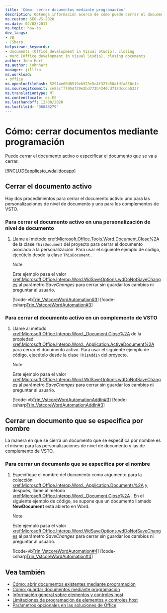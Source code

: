 ```yaml
---
title: 'Cómo: cerrar documentos mediante programación'
description: Obtenga información acerca de cómo puede cerrar el documento activo o puede especificar un Microsoft Office documento de Word para cerrarlo.
ms.custom: SEO-VS-2020
ms.date: 02/02/2017
ms.topic: how-to
dev_langs:
- VB
- CSharp
helpviewer_keywords:
- documents [Office development in Visual Studio], closing
- Word [Office development in Visual Studio], closing documents
author: John-Hart
ms.author: johnhart
manager: jillfra
ms.workload:
- office
ms.openlocfilehash: 52914e60d0519eb923e5c4f327d58afdfa858c1c
ms.sourcegitcommit: ce85cff795df29e2bd773b4346cd718dccda5337
ms.translationtype: MT
ms.contentlocale: es-ES
ms.lasthandoff: 12/08/2020
ms.locfileid: "96848279"
---
```

# <a name="how-to-programmatically-close-documents"></a>Cómo: cerrar documentos mediante programación
  Puede cerrar el documento activo o especificar el documento que se va a cerrar.

 [!INCLUDE[appliesto_wdalldocapp](../vsto/includes/appliesto-wdalldocapp-md.md)]

## <a name="close-the-active-document"></a>Cerrar el documento activo
 Hay dos procedimientos para cerrar el documento activo: uno para las personalizaciones de nivel de documento y uno para los complementos de VSTO.

### <a name="to-close-the-active-document-in-a-document-level-customization"></a>Para cerrar el documento activo en una personalización de nivel de documento

1. Llame al método <xref:Microsoft.Office.Tools.Word.Document.Close%2A> de la clase `ThisDocument` del proyecto para cerrar el documento asociado a la personalización. Para usar el siguiente ejemplo de código, ejecútelo desde la clase `ThisDocument` .

    > [!NOTE]
    > Este ejemplo pasa el valor <xref:Microsoft.Office.Interop.Word.WdSaveOptions.wdDoNotSaveChanges> al parámetro *SaveChanges* para cerrar sin guardar los cambios ni preguntar al usuario.

     [!code-vb[Trin_VstcoreWordAutomation#3](../vsto/codesnippet/VisualBasic/Trin_VstcoreWordAutomationVB/ThisDocument.vb#3)]
     [!code-csharp[Trin_VstcoreWordAutomation#3](../vsto/codesnippet/CSharp/Trin_VstcoreWordAutomationCS/ThisDocument.cs#3)]

### <a name="to-close-the-active-document-in-a-vsto-add-in"></a>Para cerrar el documento activo en un complemento de VSTO

1. Llame al método <xref:Microsoft.Office.Interop.Word._Document.Close%2A> de la propiedad <xref:Microsoft.Office.Interop.Word._Application.ActiveDocument%2A> para cerrar el documento activo. Para usar el siguiente ejemplo de código, ejecútelo desde la clase `ThisAddIn` del proyecto.

    > [!NOTE]
    > Este ejemplo pasa el valor <xref:Microsoft.Office.Interop.Word.WdSaveOptions.wdDoNotSaveChanges> al parámetro *SaveChanges* para cerrar sin guardar los cambios ni preguntar al usuario.

     [!code-vb[Trin_VstcoreWordAutomationAddIn#3](../vsto/codesnippet/VisualBasic/Trin_VstcoreWordAutomationAddIn/ThisAddIn.vb#3)]
     [!code-csharp[Trin_VstcoreWordAutomationAddIn#3](../vsto/codesnippet/CSharp/Trin_VstcoreWordAutomationAddIn/ThisAddIn.cs#3)]

## <a name="close-a-document-that-you-specify-by-name"></a>Cerrar un documento que se especifica por nombre
 La manera en que se cierra un documento que se especifica por nombre es el mismo para las personalizaciones de nivel de documento y las de complemento de VSTO.

### <a name="to-close-a-document-that-you-specify-by-name"></a>Para cerrar un documento que se especifica por el nombre

1. Especifique el nombre del documento como argumento para la colección <xref:Microsoft.Office.Interop.Word._Application.Documents%2A> y, después, llame al método <xref:Microsoft.Office.Interop.Word._Document.Close%2A> . En el siguiente ejemplo de código, se supone que un documento llamado **NewDocument** está abierto en Word.

    > [!NOTE]
    > Este ejemplo pasa el valor <xref:Microsoft.Office.Interop.Word.WdSaveOptions.wdDoNotSaveChanges> al parámetro *SaveChanges* para cerrar sin guardar los cambios ni preguntar al usuario.

     [!code-vb[Trin_VstcoreWordAutomation#4](../vsto/codesnippet/VisualBasic/Trin_VstcoreWordAutomationVB/ThisDocument.vb#4)]
     [!code-csharp[Trin_VstcoreWordAutomation#4](../vsto/codesnippet/CSharp/Trin_VstcoreWordAutomationCS/ThisDocument.cs#4)]

## <a name="see-also"></a>Vea también
- [Cómo: abrir documentos existentes mediante programación](../vsto/how-to-programmatically-open-existing-documents.md)
- [Cómo: guardar documentos mediante programación](../vsto/how-to-programmatically-save-documents.md)
- [Información general sobre elementos y controles host](../vsto/host-items-and-host-controls-overview.md)
- [Limitaciones de programación de elementos y controles host](../vsto/programmatic-limitations-of-host-items-and-host-controls.md)
- [Parámetros opcionales en las soluciones de Office](../vsto/optional-parameters-in-office-solutions.md)

